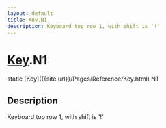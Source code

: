 ```yaml
---
layout: default
title: Key.N1
description: Keyboard top row 1, with shift is '!'
---
```

# [Key]({{site.url}}/Pages/Reference/Key.html).N1

<div class='signature' markdown='1'>
static [Key]({{site.url}}/Pages/Reference/Key.html) N1
</div>

## Description
Keyboard top row 1, with shift is '!'

